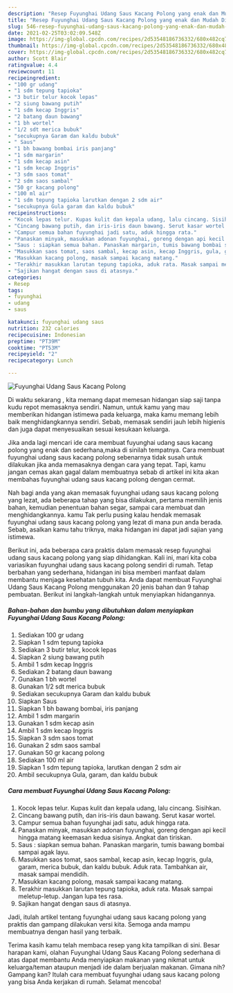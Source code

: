 ```yaml
---
description: "Resep Fuyunghai Udang Saus Kacang Polong yang enak dan Mudah Dibuat"
title: "Resep Fuyunghai Udang Saus Kacang Polong yang enak dan Mudah Dibuat"
slug: 546-resep-fuyunghai-udang-saus-kacang-polong-yang-enak-dan-mudah-dibuat
date: 2021-02-25T03:02:09.548Z
image: https://img-global.cpcdn.com/recipes/2d53548186736332/680x482cq70/fuyunghai-udang-saus-kacang-polong-foto-resep-utama.jpg
thumbnail: https://img-global.cpcdn.com/recipes/2d53548186736332/680x482cq70/fuyunghai-udang-saus-kacang-polong-foto-resep-utama.jpg
cover: https://img-global.cpcdn.com/recipes/2d53548186736332/680x482cq70/fuyunghai-udang-saus-kacang-polong-foto-resep-utama.jpg
author: Scott Blair
ratingvalue: 4.4
reviewcount: 11
recipeingredient:
- "100 gr udang"
- "1 sdm tepung tapioka"
- "3 butir telur kocok lepas"
- "2 siung bawang putih"
- "1 sdm kecap Inggris"
- "2 batang daun bawang"
- "1 bh wortel"
- "1/2 sdt merica bubuk"
- "secukupnya Garam dan kaldu bubuk"
- " Saus"
- "1 bh bawang bombai iris panjang"
- "1 sdm margarin"
- "1 sdm kecap asin"
- "1 sdm kecap Inggris"
- "3 sdm saos tomat"
- "2 sdm saos sambal"
- "50 gr kacang polong"
- "100 ml air"
- "1 sdm tepung tapioka larutkan dengan 2 sdm air"
- "secukupnya Gula garam dan kaldu bubuk"
recipeinstructions:
- "Kocok lepas telur. Kupas kulit dan kepala udang, lalu cincang. Sisihkan."
- "Cincang bawang putih, dan iris-iris daun bawang. Serut kasar wortel."
- "Campur semua bahan fuyunghai jadi satu, aduk hingga rata."
- "Panaskan minyak, masukkan adonan fuyunghai, goreng dengan api kecil hingga matang keemasan kedua sisinya. Angkat dan tiriskan."
- "Saus : siapkan semua bahan. Panaskan margarin, tumis bawang bombai sampai agak layu."
- "Masukkan saos tomat, saos sambal, kecap asin, kecap Inggris, gula, garam, merica bubuk, dan kaldu bubuk. Aduk rata. Tambahkan air, masak sampai mendidih."
- "Masukkan kacang polong, masak sampai kacang matang."
- "Terakhir masukkan larutan tepung tapioka, aduk rata. Masak sampai meletup-letup. Jangan lupa tes rasa."
- "Sajikan hangat dengan saus di atasnya."
categories:
- Resep
tags:
- fuyunghai
- udang
- saus

katakunci: fuyunghai udang saus 
nutrition: 232 calories
recipecuisine: Indonesian
preptime: "PT39M"
cooktime: "PT53M"
recipeyield: "2"
recipecategory: Lunch

---
```



![Fuyunghai Udang Saus Kacang Polong](https://img-global.cpcdn.com/recipes/2d53548186736332/680x482cq70/fuyunghai-udang-saus-kacang-polong-foto-resep-utama.jpg)

Di waktu  sekarang , kita memang dapat memesan hidangan siap saji tanpa kudu repot memasaknya sendiri. Namun, untuk kamu yang mau memberikan hidangan istimewa pada keluarga, maka kamu memang lebih baik menghidangkannya sendiri. Sebab, memasak sendiri jauh lebih higienis dan juga dapat menyesuaikan sesuai kesukaan keluarga.

Jika anda lagi mencari ide cara membuat fuyunghai udang saus kacang polong yang enak dan sederhana,maka di sinilah tempatnya. Cara membuat fuyunghai udang saus kacang polong  sebenarnya tidak susah untuk dilakukan jika anda memasaknya dengan cara yang tepat. Tapi, kamu jangan cemas akan gagal dalam membuatnya 
sebab di artikel ini kita akan membahas fuyunghai udang saus kacang polong dengan cermat.  



Nah bagi anda yang akan memasak fuyunghai udang saus kacang polong yang lezat, ada beberapa tahap yang bisa dilakukan, pertama memilih jenis bahan, kemudian penentuan bahan segar, sampai cara membuat dan menghidangkannya. kamu Tak perlu pusing kalau hendak memasak fuyunghai udang saus kacang polong yang lezat di mana pun anda berada. Sebab, asalkan kamu  tahu triknya, maka hidangan ini dapat jadi sajian yang istimewa.

Berikut ini, ada beberapa cara praktis  dalam memasak resep fuyunghai udang saus kacang polong yang siap dihidangkan. Kali ini, mari kita coba variasikan fuyunghai udang saus kacang polong sendiri di rumah. Tetap berbahan yang sederhana, hidangan ini bisa memberi manfaat dalam membantu menjaga kesehatan tubuh kita. Anda dapat membuat Fuyunghai Udang Saus Kacang Polong menggunakan 20 jenis bahan dan 9 tahap pembuatan. Berikut ini langkah-langkah untuk menyiapkan hidangannya.

<!--inarticleads1-->

##### Bahan-bahan dan bumbu yang dibutuhkan dalam menyiapkan Fuyunghai Udang Saus Kacang Polong:

1. Sediakan 100 gr udang
1. Siapkan 1 sdm tepung tapioka
1. Sediakan 3 butir telur, kocok lepas
1. Siapkan 2 siung bawang putih
1. Ambil 1 sdm kecap Inggris
1. Sediakan 2 batang daun bawang
1. Gunakan 1 bh wortel
1. Gunakan 1/2 sdt merica bubuk
1. Sediakan secukupnya Garam dan kaldu bubuk
1. Siapkan  Saus
1. Siapkan 1 bh bawang bombai, iris panjang
1. Ambil 1 sdm margarin
1. Gunakan 1 sdm kecap asin
1. Ambil 1 sdm kecap Inggris
1. Siapkan 3 sdm saos tomat
1. Gunakan 2 sdm saos sambal
1. Gunakan 50 gr kacang polong
1. Sediakan 100 ml air
1. Siapkan 1 sdm tepung tapioka, larutkan dengan 2 sdm air
1. Ambil secukupnya Gula, garam, dan kaldu bubuk




<!--inarticleads2-->

##### Cara membuat Fuyunghai Udang Saus Kacang Polong:

1. Kocok lepas telur. Kupas kulit dan kepala udang, lalu cincang. Sisihkan.
1. Cincang bawang putih, dan iris-iris daun bawang. Serut kasar wortel.
1. Campur semua bahan fuyunghai jadi satu, aduk hingga rata.
1. Panaskan minyak, masukkan adonan fuyunghai, goreng dengan api kecil hingga matang keemasan kedua sisinya. Angkat dan tiriskan.
1. Saus : siapkan semua bahan. Panaskan margarin, tumis bawang bombai sampai agak layu.
1. Masukkan saos tomat, saos sambal, kecap asin, kecap Inggris, gula, garam, merica bubuk, dan kaldu bubuk. Aduk rata. Tambahkan air, masak sampai mendidih.
1. Masukkan kacang polong, masak sampai kacang matang.
1. Terakhir masukkan larutan tepung tapioka, aduk rata. Masak sampai meletup-letup. Jangan lupa tes rasa.
1. Sajikan hangat dengan saus di atasnya.




Jadi, itulah artikel tentang  fuyunghai udang saus kacang polong  yang praktis dan gampang dilakukan versi kita. Semoga anda mampu membuatnya dengan hasil yang terbaik. 

Terima kasih kamu telah membaca resep yang kita tampilkan di sini. Besar harapan kami, olahan  Fuyunghai Udang Saus Kacang Polong sederhana di atas dapat membantu Anda menyiapkan makanan yang nikmat untuk keluarga/teman ataupun menjadi ide dalam berjualan makanan. Gimana nih? Gampang kan? Itulah cara membuat fuyunghai udang saus kacang polong yang bisa Anda kerjakan di rumah. Selamat mencoba!

